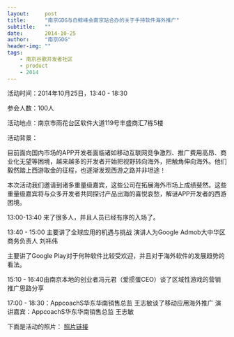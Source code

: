 ```yaml
---
layout:     post
title:      "南京GDG与白鲸峰会南京站合办的关于手持软件海外推广"
subtitle:   ""
date:       2014-10-25
author:     "南京GDG"
header-img: ""
tags:
    - 南京谷歌开发者社区
    - product
    - 2014
---
```


活动时间：2014年10月25日，13:40 - 18:30

参会人数：100人

活动地点：南京市雨花台区软件大道119号丰盛商汇7栋5楼

活动背景：

目前面向国内市场的APP开发者面临诸如移动互联网竞争激烈、推广费用高昂、商业化无望等困境，越来越多的开发者开始把视野转向海外，把触角伸向海外。他们毅然踏上西游取金的征程，也逐渐发现西游之路并非坦途！

本次活动我们邀请到诸多重量级嘉宾，这些公司在拓展海外市场上成绩斐然。这些重量级嘉宾将与众多开发者共同探讨产品出海的喜悦哀愁，解谜APP开发者的西游困境。

13:00-13:40  来了很多人，并且人员已经有序的入场了。



13:40 - 15:00 主要讲了全球应用的机遇与挑战 演讲人为Google Admob大中华区商务负责人 刘祎伟

主要讲了Google Play对于何种软件比较受欢迎，并且对于海外软件的发展趋势的看法。


15:10 - 16:40由南京本地的创业者冯元君（爱掼蛋CEO）谈了区域性游戏的营销推广思路分享



17:00 - 18:30：AppcoachS华东华南销售总监 王志敏谈了移动应用海外推广
             演讲嘉宾：AppcoachS华东华南销售总监 王志敏
             

下面是活动的照片：
[照片链接]()     